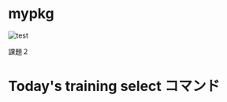 # mypkg
![test](https://github.com/fukuurakokuki123/mypkg/actions/workflows/test.yml/badge.svg)

課題２

# Today's training select コマンド
